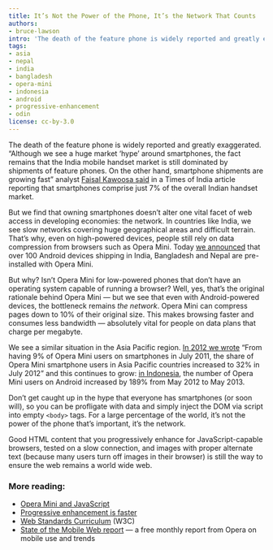 ```yaml
---
title: It’s Not the Power of the Phone, It’s the Network That Counts
authors:
- bruce-lawson
intro: 'The death of the feature phone is widely reported and greatly exaggerated. “Although we see a huge market ‘hype’ around smartphones, the fact remains that the India mobile handset market is still dominated by shipments of feature phones. On the other hand, smartphone shipments are growing fast” analyst [Faisal Kawoosa said](http://articles.timesofindia.indiatimes.com/2013-04-02/telecom/38216822_1_handset-market-cybermedia-research-smartphone-shipments) in a Times of India article reporting that smartphones comprise just 7% of the overall Indian handset market.'
tags:
- asia
- nepal
- india
- bangladesh
- opera-mini
- indonesia
- android
- progressive-enhancement
- odin
license: cc-by-3.0
---
```


The death of the feature phone is widely reported and greatly exaggerated. “Although we see a huge market ‘hype’ around smartphones, the fact remains that the India mobile handset market is still dominated by shipments of feature phones. On the other hand, smartphone shipments are growing fast” analyst [Faisal Kawoosa said][1] in a Times of India article reporting that smartphones comprise just 7% of the overall Indian handset market.

[1]: http://articles.timesofindia.indiatimes.com/2013-04-02/telecom/38216822_1_handset-market-cybermedia-research-smartphone-shipments

But we find that owning smartphones doesn’t alter one vital facet of web access in developing economies: the network. In countries like India, we see slow networks covering huge geographical areas and difficult terrain. That’s why, even on high-powered devices, people still rely on data compression from browsers such as Opera Mini. Today [we announced][2] that over 100 Android devices shipping in India, Bangladesh and Nepal are pre-installed with Opera Mini.

[2]: http://business.opera.com/press/releases/mobile/2013-09-19_2

But why? Isn’t Opera Mini for low-powered phones that don’t have an operating system capable of running a browser? Well, yes, that’s the original rationale behind Opera Mini — but we see that even with Android-powered devices, the bottleneck remains _the network_. Opera Mini can compress pages down to 10% of their original size. This makes browsing faster and consumes less bandwidth — absolutely vital for people on data plans that charge per megabyte.

We see a similar situation in the Asia Pacific region. [In 2012 we wrote][3] “From having 9% of Opera Mini users on smartphones in July 2011, the share of Opera Mini smartphone users in Asia Pacific countries increased to 32% in July 2012” and this continues to grow: [in Indonesia][4], the number of Opera Mini users on Android increased by 189% from May 2012 to May 2013.

[3]: http://business.opera.com/smw/2012/07/
[4]: http://business.opera.com/smw/2013/06/

Don’t get caught up in the hype that everyone has smartphones (or soon will), so you can be profligate with data and simply inject the DOM via script into empty `<body>` tags. For a large percentage of the world, it’s not the power of the phone that’s important, it’s the network.

Good HTML content that you progressively enhance for JavaScript-capable browsers, tested on a slow connection, and images with proper alternate text (because many users turn off images in their browser) is still the way to ensure the web remains a world wide web.

### More reading:

- [Opera Mini and JavaScript][5]
- [Progressive enhancement is faster][6]
- [Web Standards Curriculum][7] (W3C)
- [State of the Mobile Web report][8] — a free monthly report from Opera on mobile use and trends

[5]: http://dev.opera.com/articles/view/opera-mini-and-javascript/
[6]: http://jakearchibald.com/2013/progressive-enhancement-is-faster/
[7]: http://www.w3.org/community/webed/wiki/Main_Page
[8]: http://opera.com/smw
